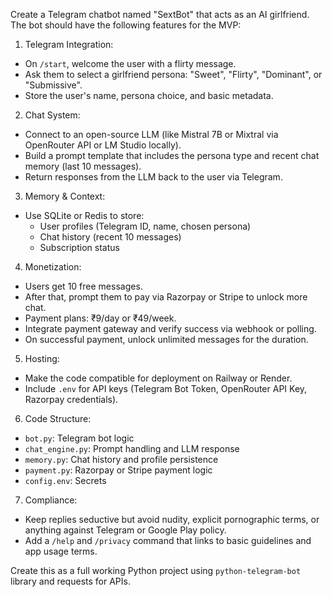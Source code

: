 Create a Telegram chatbot named "SextBot" that acts as an AI girlfriend. The bot should have the following features for the MVP:

1. Telegram Integration:
  - On `/start`, welcome the user with a flirty message.
  - Ask them to select a girlfriend persona: "Sweet", "Flirty", "Dominant", or "Submissive".
  - Store the user's name, persona choice, and basic metadata.

2. Chat System:
  - Connect to an open-source LLM (like Mistral 7B or Mixtral via OpenRouter API or LM Studio locally).
  - Build a prompt template that includes the persona type and recent chat memory (last 10 messages).
  - Return responses from the LLM back to the user via Telegram.

3. Memory & Context:
  - Use SQLite or Redis to store:
    - User profiles (Telegram ID, name, chosen persona)
    - Chat history (recent 10 messages)
    - Subscription status

4. Monetization:
  - Users get 10 free messages.
  - After that, prompt them to pay via Razorpay or Stripe to unlock more chat.
  - Payment plans: ₹9/day or ₹49/week.
  - Integrate payment gateway and verify success via webhook or polling.
  - On successful payment, unlock unlimited messages for the duration.

5. Hosting:
  - Make the code compatible for deployment on Railway or Render.
  - Include `.env` for API keys (Telegram Bot Token, OpenRouter API Key, Razorpay credentials).

6. Code Structure:
  - `bot.py`: Telegram bot logic
  - `chat_engine.py`: Prompt handling and LLM response
  - `memory.py`: Chat history and profile persistence
  - `payment.py`: Razorpay or Stripe payment logic
  - `config.env`: Secrets

7. Compliance:
  - Keep replies seductive but avoid nudity, explicit pornographic terms, or anything against Telegram or Google Play policy.
  - Add a `/help` and `/privacy` command that links to basic guidelines and app usage terms.

Create this as a full working Python project using `python-telegram-bot` library and requests for APIs.
